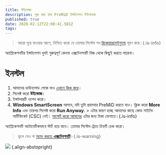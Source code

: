 ```yaml
---
title: উইন্ডোজ
description: শুরু করা যাক PreMiD ইন্সটলেশন উইন্ডোজে
published: true
date: 2020-02-12T22:08:41.501Z
tags:
---
```


> আরো দূরে যাওয়ার আগে, নিশ্চিত করো যে তোমার সিস্টেম সব [রিকোয়ারমেন্টগুলো](/install/requirements) পূরণ করে।{.is-info}

অ্যাপ্লিকেশনটির ইন্সটলেশন খুবই গুরুত্বপূর্ণ কেননা এক্সটেনশনটি নিজ থেকে কিছুই করতে পারেনা।

# ইনস্টল
1. আমাদের ডাউনলোড পেজে যাও [এখানে ক্লিক করে](https://premid.app/downloads)।
2. সিলেক্ট করো **উইন্ডোজ**।
3. ইন্সটলারটি ওপেন করো।
4. **Windows SmartScreen** আসবে, যদি তুমি প্রথমবার PreMiD করতে যাও। ক্লিক করো **More Info** এবং তারপর সিলেক্ট করো **Run Anyway**. > এটার কারণ হচ্ছে আমাদের কাছে কোড সাইনিং সার্টিফিকেট (CSC) নেই। [সাপোর্ট করো আমাদের](https://www.patreon.com/Timeraa) এটার জন্য টাকা যোগাতে।{.is-info}

অ্যাপ্লিকেশনটি অটোমেটিকভাবে স্টার্ট হয়ে যাবে। তোমার সিস্টেম ট্রেতে চিহ্নটি চেক করো।

> ভুলে যেও না [অ্যাড করতে **এক্সটেনশনটি**](/install)।{.is-warning}

![](https://a.icons8.com/djxbtnYm/GBjHDS/svg.svg) {.align-abstopright}